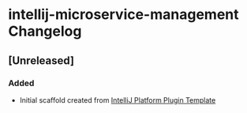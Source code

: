 <!-- Keep a Changelog guide -> https://keepachangelog.com -->

# intellij-microservice-management Changelog

## [Unreleased]
### Added
- Initial scaffold created from [IntelliJ Platform Plugin Template](https://github.com/JetBrains/intellij-platform-plugin-template)
